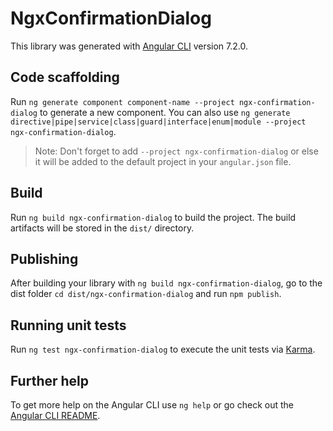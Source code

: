 # NgxConfirmationDialog

This library was generated with [Angular CLI](https://github.com/angular/angular-cli) version 7.2.0.

## Code scaffolding

Run `ng generate component component-name --project ngx-confirmation-dialog` to generate a new component. You can also use `ng generate directive|pipe|service|class|guard|interface|enum|module --project ngx-confirmation-dialog`.
> Note: Don't forget to add `--project ngx-confirmation-dialog` or else it will be added to the default project in your `angular.json` file. 

## Build

Run `ng build ngx-confirmation-dialog` to build the project. The build artifacts will be stored in the `dist/` directory.

## Publishing

After building your library with `ng build ngx-confirmation-dialog`, go to the dist folder `cd dist/ngx-confirmation-dialog` and run `npm publish`.

## Running unit tests

Run `ng test ngx-confirmation-dialog` to execute the unit tests via [Karma](https://karma-runner.github.io).

## Further help

To get more help on the Angular CLI use `ng help` or go check out the [Angular CLI README](https://github.com/angular/angular-cli/blob/master/README.md).
